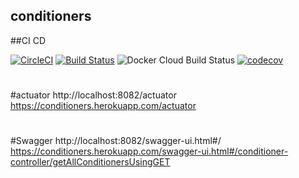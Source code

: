 ## conditioners

##CI CD

[![CircleCI](https://circleci.com/gh/smilyk/conditioners.svg?style=svg)](https://circleci.com/gh/smilyk/conditioners)
[![Build Status](https://travis-ci.com/smilyk/conditioners.svg)](https://travis-ci.com/smilyk/conditioners.svg)
![Docker Cloud Build Status](https://img.shields.io/docker/cloud/build/smilyk/conditioners)
[![codecov](https://codecov.io/gh/smilyk/conditioners/branch/master/graph/badge.svg)](https://codecov.io/gh/smilyk/conditioners)

#
#actuator
http://localhost:8082/actuator
https://conditioners.herokuapp.com/actuator
#
#Swagger
http://localhost:8082/swagger-ui.html#/
https://conditioners.herokuapp.com/swagger-ui.html#/conditioner-controller/getAllConditionersUsingGET
#